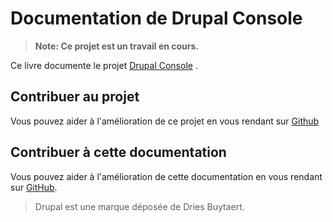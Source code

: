 # Documentation de Drupal Console 

> **Note: Ce projet est un travail en cours.**

Ce livre documente le projet [Drupal Console](http://drupalconsole.com/) .

## Contribuer au projet

Vous pouvez aider à l'amélioration de ce projet en vous rendant sur [Github](https://github.com/hechoendrupal/drupal-console)

## Contribuer à cette documentation

Vous pouvez aider à l'amélioration de cette documentation en vous rendant sur [GitHub](https://github.com/hechoendrupal/drupal-console-book).

> Drupal est une marque déposée de Dries Buytaert.
